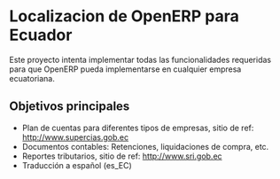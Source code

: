 Localizacion de OpenERP para Ecuador
====================================

Este proyecto intenta implementar todas las funcionalidades
requeridas para que OpenERP pueda implementarse en cualquier
empresa ecuatoriana.

Objetivos principales
---------------------

- Plan de cuentas para diferentes tipos de empresas, sitio de ref: http://www.supercias.gob.ec
- Documentos contables: Retenciones, liquidaciones de compra, etc.
- Reportes tributarios, sitio de ref: http://www.sri.gob.ec
- Traducción a español (es_EC)



